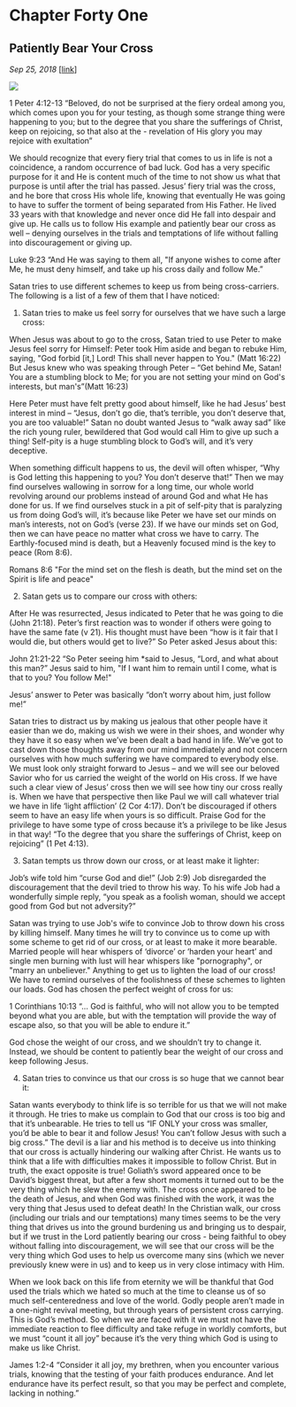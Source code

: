 # Chapter Forty One
## Patiently Bear Your Cross
*Sep 25, 2018*
[[link](https://nccf.church/Blog.aspx?BlogID=8)] 

![](images/8.jpg)

1 Peter 4:12-13 “Beloved, do not be surprised at the fiery ordeal among you, which comes upon you for your testing, as though some strange thing were happening to you; but to the degree that you share the sufferings of Christ, keep on rejoicing, so that also at the - revelation of His glory you may rejoice with exultation”

We should recognize that every fiery trial that comes to us in life is not a coincidence, a random occurrence of bad luck. God has a very specific purpose for it and He is content much of the time to not show us what that purpose is until after the trial has passed. Jesus’ fiery trial was the cross, and he bore that cross His whole life, knowing that eventually He was going to have to suffer the torment of being separated from His Father. He lived 33 years with that knowledge and never once did He fall into despair and give up. He calls us to follow His example and patiently bear our cross as well – denying ourselves in the trials and temptations of life without falling into discouragement or giving up.

Luke 9:23 “And He was saying to them all, "If anyone wishes to come after Me, he must deny himself, and take up his cross daily and follow Me.”

Satan tries to use different schemes to keep us from being cross-carriers. The following is a list of a few of them that I have noticed:

1. Satan tries to make us feel sorry for ourselves that we have such a large cross:

When Jesus was about to go to the cross, Satan tried to use Peter to make Jesus feel sorry for Himself:
Peter took Him aside and began to rebuke Him, saying, "God forbid [it,] Lord! This shall never happen to You." (Matt 16:22)
But Jesus knew who was speaking through Peter – “Get behind Me, Satan! You are a stumbling block to Me; for you are not setting your mind on God's interests, but man's”(Matt 16:23)

Here Peter must have felt pretty good about himself, like he had Jesus’ best interest in mind – “Jesus, don’t go die, that’s terrible, you don’t deserve that, you are too valuable!” Satan no doubt wanted Jesus to “walk away sad” like the rich young ruler, bewildered that God would call Him to give up such a thing! Self-pity is a huge stumbling block to God’s will, and it’s very deceptive.

When something difficult happens to us, the devil will often whisper, “Why is God letting this happening to you? You don’t deserve that!” Then we may find ourselves wallowing in sorrow for a long time, our whole world revolving around our problems instead of around God and what He has done for us. If we find ourselves stuck in a pit of self-pity that is paralyzing us from doing God’s will, it’s because like Peter we have set our minds on man’s interests, not on God’s (verse 23). If we have our minds set on God, then we can have peace no matter what cross we have to carry. The Earthly-focused mind is death, but a Heavenly focused mind is the key to peace (Rom 8:6).

Romans 8:6  "For the mind set on the flesh is death, but the mind set on the Spirit is life and peace"

2. Satan gets us to compare our cross with others:

After He was resurrected, Jesus indicated to Peter that he was going to die (John 21:18). Peter’s first reaction was to wonder if others were going to have the same fate (v 21). His thought must have been “how is it fair that I would die, but others would get to live?” So Peter asked Jesus about this:

John 21:21-22 “So Peter seeing him \*said to Jesus, “Lord, and what about this man?” Jesus said to him, "If I want him to remain until I come, what is that to you? You follow Me!"

Jesus’ answer to Peter was basically “don’t worry about him, just follow me!”

Satan tries to distract us by making us jealous that other people have it easier than we do, making us wish we were in their shoes, and wonder why they have it so easy when we’ve been dealt a bad hand in life. We’ve got to cast down those thoughts away from our mind immediately and not concern ourselves with how much suffering we have compared to everybody else. We must look only straight forward to Jesus – and we will see our beloved Savior who for us carried the weight of the world on His cross. If we have such a clear view of Jesus’ cross then we will see how tiny our cross really is. When we have that perspective then like Paul we will call whatever trial we have in life ‘light affliction’ (2 Cor 4:17). Don’t be discouraged if others seem to have an easy life when yours is so difficult. Praise God for the privilege to have some type of cross because it’s a privilege to be like Jesus in that way! “To the degree that you share the sufferings of Christ, keep on rejoicing” (1 Pet 4:13).

3. Satan tempts us throw down our cross, or at least make it lighter:

Job’s wife told him “curse God and die!” (Job 2:9) Job disregarded the discouragement that the devil tried to throw his way. To his wife Job had a wonderfully simple reply, “you speak as a foolish woman, should we accept good from God but not adversity?”

Satan was trying to use Job's wife to convince Job to throw down his cross by killing himself. Many times he will try to convince us to come up with some scheme to get rid of our cross, or at least to make it more bearable. Married people will hear whispers of ‘divorce’ or ‘harden your heart’ and single men burning with lust will hear whispers like "pornography", or "marry an unbeliever." Anything to get us to lighten the load of our cross! We have to remind ourselves of the foolishness of these schemes to lighten our loads. God has chosen the perfect weight of cross for us:

1 Corinthians 10:13 “… God is faithful, who will not allow you to be tempted beyond what you are able, but with the temptation will provide the way of escape also, so that you will be able to endure it.”

God chose the weight of our cross, and we shouldn’t try to change it. Instead, we should be content to patiently bear the weight of our cross and keep following Jesus.

4. Satan tries to convince us that our cross is so huge that we cannot bear it:

Satan wants everybody to think life is so terrible for us that we will not make it through. He tries to make us complain to God that our cross is too big and that it’s unbearable. He tries to tell us “IF ONLY your cross was smaller, you’d be able to bear it and follow Jesus! You can’t follow Jesus with such a big cross.” The devil is a liar and his method is to deceive us into thinking that our cross is actually hindering our walking after Christ. He wants us to think that a life with difficulties makes it impossible to follow Christ. But in truth, the exact opposite is true! Goliath’s sword appeared once to be David’s biggest threat, but after a few short moments it turned out to be the very thing which he slew the enemy with. The cross once appeared to be the death of Jesus, and when God was finished with the work, it was the very thing that Jesus used to defeat death! In the Christian walk, our cross (including our trials and our temptations) many times seems to be the very thing that drives us into the ground burdening us and bringing us to despair, but if we trust in the Lord patiently bearing our cross - being faithful to obey without falling into discouragement, we will see that our cross will be the very thing which God uses to help us overcome many sins (which we never previously knew were in us) and to keep us in very close intimacy with Him.

When we look back on this life from eternity we will be thankful that God used the trials which we hated so much at the time to cleanse us of so much self-centeredness and love of the world. Godly people aren’t made in a one-night revival meeting, but through years of persistent cross carrying. This is God’s method. So when we are faced with it we must not have the immediate reaction to flee difficulty and take refuge in worldly comforts, but we must “count it all joy” because it’s the very thing which God is using to make us like Christ.

James 1:2-4  “Consider it all joy, my brethren, when you encounter various trials, knowing that the testing of your faith produces endurance. And let endurance have its perfect result, so that you may be perfect and complete, lacking in nothing.”
